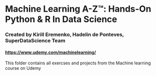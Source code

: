 # Machine Learning A-Z™: Hands-On Python & R In Data Science

### Created by Kirill Eremenko, Hadelin de Ponteves, SuperDataScience Team

#### https://www.udemy.com/machinelearning/

This folder contains all exercses and projects from the Machine learning course on Udemy
